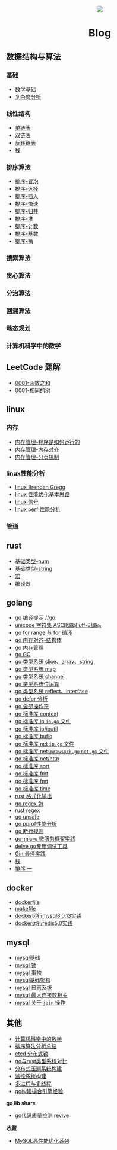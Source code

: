 <p align='center'>
<img src='https://github.com/w1991668899/blog/blob/master/image/index.jpeg'>
</p>

#  <p align='center'> Blog </p>

## 数据结构与算法

### 基础

- [数学基础](https://github.com/w1991668899/blog/blob/master/structuresandalgorithms/%E6%95%B0%E5%AD%A6%E5%9F%BA%E7%A1%80.md)
- [复杂度分析](https://www.jianshu.com/p/444c65ebb416)


### 线性结构

- [单链表](https://github.com/w1991668899/blog/blob/master/go/structures_algorithms/single_link.md)
- [双链表](https://github.com/w1991668899/blog/blob/master/go/structures_algorithms/double_link.md)
- [反转链表]()
- [栈]()

### 排序算法

- [排序-冒泡]()
- [排序-选择]()
- [排序-插入]()
- [排序-快速]()
- [排序-归并]()
- [排序-堆]()
- [排序-计数]()
- [排序-基数]()
- [排序-桶]()

### 搜索算法

### 贪心算法


### 分治算法

### 回溯算法

### 动态规划

### 计算机科学中的数学



## LeetCode 题解

- [0001-两数之和](https://github.com/w1991668899/blog/blob/master/leetcode/0001.md)
- [0001-相同的树](https://github.com/w1991668899/blog/blob/master/leetcode/0100.md)




## linux

### 内存

- [内存管理-程序是如何运行的](https://www.jianshu.com/p/f42ad2f9af73)
- [内存管理-内存对齐](https://www.jianshu.com/p/be89357ab475)
- [内存管理-分页机制](https://www.jianshu.com/p/f9e362e64ef9)

### linux性能分析

- [linux Brendan Gregg](http://www.brendangregg.com/Perf/linux_perf_tools_full.png)
- [linux 性能优化基本思路](https://github.com/w1991668899/blog/blob/master/linux/linux%E6%80%A7%E8%83%BD%E4%BC%98%E5%8C%96%E5%9F%BA%E6%9C%AC%E6%80%9D%E8%B7%AF.md)
- [linux 信号](https://github.com/w1991668899/blog/blob/master/linux/%E4%BF%A1%E5%8F%B7.md)
- [linux perf 性能分析]()

### 管道


## rust

- [基础类型-num]()
- [基础类型-string]()
- [宏]()
- [编译器]()


## golang

- [go 编译提示 //go:]()
- [unicode 字符集 ASCII编码 utf-8编码](https://github.com/w1991668899/blog/blob/master/go/unicode.md)
- [go for range 与 for 循环]()
- [go 内存对齐-结构体](https://www.jianshu.com/p/a0c5315400a7)
- [go 内存管理]()
- [go GC]()
- [go 类型系统 slice、array、string](https://github.com/w1991668899/blog/blob/master/go/%E5%88%87%E7%89%87%E4%B8%8E%E6%95%B0%E7%BB%84.md)
- [go 类型系统 map](https://github.com/w1991668899/blog/blob/master/go/map.md)
- [go 类型系统 channel](https://github.com/w1991668899/blog/blob/master/go/concurrent/channel.md)
- [go 类型系统位运算](https://github.com/w1991668899/blog/blob/master/go/%E4%BD%8D%E8%BF%90%E7%AE%97.md)
- [go 类型系统 reflect、interface](https://github.com/w1991668899/blog/blob/master/go/reflect_interface.md)
- [go defer 分析](https://github.com/w1991668899/blog/blob/master/go/defer.md)
- [go 全部操作符](https://github.com/w1991668899/blog/blob/master/go/%E5%85%A8%E9%83%A8%E6%93%8D%E4%BD%9C%E7%AC%A6.md)
- [go 标准库 context](https://github.com/w1991668899/blog/blob/master/go/context.md)
- [go 标准库 io `io.go` 文件](https://github.com/w1991668899/blog/blob/master/go/io/io.md)
- [go 标准库 io/ioutil]()
- [go 标准库 bufio]()
- [go 标准库 net `ip.go` 文件](https://github.com/w1991668899/blog/blob/master/go/net/net_ip.md)
- [go 标准库 net`iprawsock.go` `net.go` 文件](https://github.com/w1991668899/blog/blob/master/go/net/net_iprawsock.md)
- [go 标准库 net/http]()
- [go 标准库 sort]()
- [go 标准库 fmt](https://github.com/w1991668899/blog/blob/master/go/fmt.md)
- [go 标准库 fmt]()
- [go 标准库 time]()
- [rust 格式化输出]()
- [go regex 包]()
- [rust regex]()
- [go unsafe]()
- [go pprof性能分析]()
- [go 断行规则]()
- [go-micro 微服务框架实践](https://github.com/w1991668899/go-micro)
- [delve go专用调试工具](https://github.com/w1991668899/blog/blob/master/go/delve.md)
- [Gin 最佳实践](https://github.com/w1991668899/gin_example/blob/master/README.md)
- [栈](https://github.com/w1991668899/blog/blob/master/go/structures_algorithms/stack.md)
- [排序 一](https://github.com/w1991668899/blog/blob/master/go/structures_algorithms/%E6%8E%92%E5%BA%8F%20%E4%B8%80.md)

## docker

- [dockerfile]()
- [makefile]()
- [docker运行mysql8.0.13实践](https://www.jianshu.com/p/49f7e46cf4c6)
- [docker运行redis5.0实践](https://www.jianshu.com/p/cb3f94b263da)

## mysql

- [mysql基础]()
- [mysql 锁]()
- [mysql 事物](https://github.com/w1991668899/blog/blob/master/mysql/%E4%BA%8B%E7%89%A9%E9%9A%94%E7%A6%BB.md)
- [mysql基础架构](https://github.com/w1991668899/blog/blob/master/mysql/mysql%E5%9F%BA%E7%A1%80%E6%9E%B6%E6%9E%84.md)
- [mysql 日志系统](https://github.com/w1991668899/blog/blob/master/mysql/mysql%E6%97%A5%E5%BF%97%E7%B3%BB%E7%BB%9F.md)
- [mysql 最大连接数相关]()
- [mysql 关于 `join` 操作]()


## 其他

- [计算机科学中的数学]()
- [排序算法分析总结]()
- [etcd 分布式锁]()
- [go与rust类型系统对比]()
- [分布式压测系统构建](https://github.com/w1991668899/blog/blob/master/monitoring/jmeter.md)
- [监控系统构建](https://github.com/w1991668899/blog/blob/master/monitoring/monitoring.md)
- [多进程与多线程](https://github.com/w1991668899/blog/blob/master/go/concurrent/%E5%A4%9A%E8%BF%9B%E7%A8%8B%E4%B8%8E%E5%A4%9A%E7%BA%BF%E7%A8%8B.md)
- [go构建撮合引擎经验]()

**go lib share**

- [go代码质量检测 revive](https://github.com/mgechev/revive)





**收藏**

- [MySQL高性能优化系列](https://www.cnblogs.com/huchong/tag/MySQL%E9%AB%98%E6%80%A7%E8%83%BD%E4%BC%98%E5%8C%96%E7%B3%BB%E5%88%97/)








